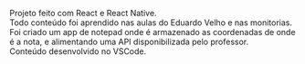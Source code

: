 Projeto feito com React e React Native.  
Todo conteúdo foi aprendido nas aulas do Eduardo Velho e nas monitorias.  
Foi criado um app de notepad onde é armazenado as coordenadas de onde é a nota, e alimentando uma API disponibilizada pelo professor.  
Conteúdo desenvolvido no VSCode.

